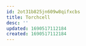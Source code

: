 ```yaml
---
id: 2ot31b825jn609w8qifxcbs
title: Torchcell
desc: ''
updated: 1690517112184
created: 1690517112184
---
```

